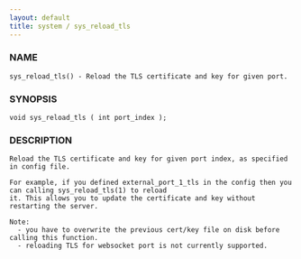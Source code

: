 ```yaml
---
layout: default
title: system / sys_reload_tls
---
```


### NAME

    sys_reload_tls() - Reload the TLS certificate and key for given port.

### SYNOPSIS

    void sys_reload_tls ( int port_index );

### DESCRIPTION

    Reload the TLS certificate and key for given port index, as specified in config file.

    For example, if you defined external_port_1_tls in the config then you can calling sys_reload_tls(1) to reload
    it. This allows you to update the certificate and key without restarting the server.

    Note:
      - you have to overwrite the previous cert/key file on disk before calling this function.
      - reloading TLS for websocket port is not currently supported.
